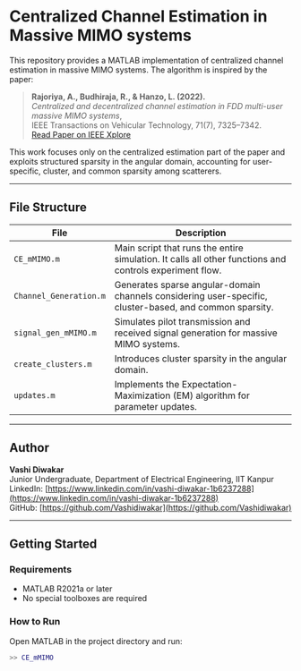 # Centralized Channel Estimation in Massive MIMO systems

This repository provides a MATLAB implementation of centralized channel estimation in massive MIMO systems. The algorithm is inspired by the paper:

> **Rajoriya, A., Budhiraja, R., & Hanzo, L. (2022).**  
> _Centralized and decentralized channel estimation in FDD multi-user massive MIMO systems_,  
> IEEE Transactions on Vehicular Technology, 71(7), 7325–7342.  
> [Read Paper on IEEE Xplore](https://ieeexplore.ieee.org/stamp/stamp.jsp?tp=&arnumber=9749955)

This work focuses only on the centralized estimation part of the paper and exploits structured sparsity in the angular domain, accounting for user-specific, cluster, and common sparsity among scatterers.

---

## File Structure

| File                  | Description |
|-----------------------|-------------|
| `CE_mMIMO.m`          | Main script that runs the entire simulation. It calls all other functions and controls experiment flow. |
| `Channel_Generation.m`| Generates sparse angular-domain channels considering user-specific, cluster-based, and common sparsity. |
| `signal_gen_mMIMO.m`  | Simulates pilot transmission and received signal generation for massive MIMO systems. |
| `create_clusters.m`   | Introduces cluster sparsity in the angular domain. |
| `updates.m`           | Implements the Expectation-Maximization (EM) algorithm for parameter updates. |

---

## Author

**Vashi Diwakar**  
Junior Undergraduate, Department of Electrical Engineering, IIT Kanpur  
LinkedIn: [https://www.linkedin.com/in/vashi-diwakar-1b6237288](https://www.linkedin.com/in/vashi-diwakar-1b6237288)  
GitHub: [https://github.com/Vashidiwakar](https://github.com/Vashidiwakar)

---

## Getting Started

### Requirements
- MATLAB R2021a or later
- No special toolboxes are required

### How to Run
Open MATLAB in the project directory and run:

```matlab
>> CE_mMIMO
